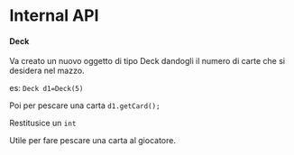 # **Internal API**
#### Deck
Va creato un nuovo oggetto di tipo Deck dandogli il numero di carte che si desidera nel mazzo.

es:
`Deck d1=Deck(5)`

Poi per pescare una carta
`d1.getCard();` 

Restitusice un `int` 

Utile per fare pescare una carta al giocatore.  
